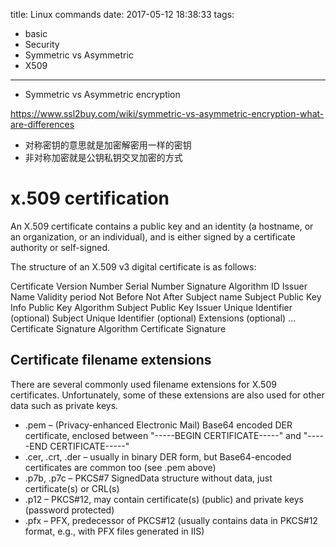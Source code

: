 title: Linux commands
date: 2017-05-12 18:38:33
tags:
- basic
- Security
- Symmetric vs Asymmetric
- X509
---

* Symmetric vs Asymmetric encryption

https://www.ssl2buy.com/wiki/symmetric-vs-asymmetric-encryption-what-are-differences

* 对称密钥的意思就是加密解密用一样的密钥
* 非对称加密就是公钥私钥交叉加密的方式

# x.509 certification

An X.509 certificate contains a public key and an identity (a hostname, or an organization, or an individual), and is either signed by a certificate authority or self-signed.

The structure of an X.509 v3 digital certificate is as follows:

Certificate
Version Number
Serial Number
Signature Algorithm ID
Issuer Name
Validity period
Not Before
Not After
Subject name
Subject Public Key Info
Public Key Algorithm
Subject Public Key
Issuer Unique Identifier (optional)
Subject Unique Identifier (optional)
Extensions (optional)
...
Certificate Signature Algorithm
Certificate Signature

## Certificate filename extensions
There are several commonly used filename extensions for X.509 certificates. Unfortunately, some of these extensions are also used for other data such as private keys.

* .pem – (Privacy-enhanced Electronic Mail) Base64 encoded DER certificate, enclosed between "-----BEGIN CERTIFICATE-----" and "-----END CERTIFICATE-----"
* .cer, .crt, .der – usually in binary DER form, but Base64-encoded certificates are common too (see .pem above)
* .p7b, .p7c – PKCS#7 SignedData structure without data, just certificate(s) or CRL(s)
* .p12 – PKCS#12, may contain certificate(s) (public) and private keys (password protected)
* .pfx – PFX, predecessor of PKCS#12 (usually contains data in PKCS#12 format, e.g., with PFX files generated in IIS)
